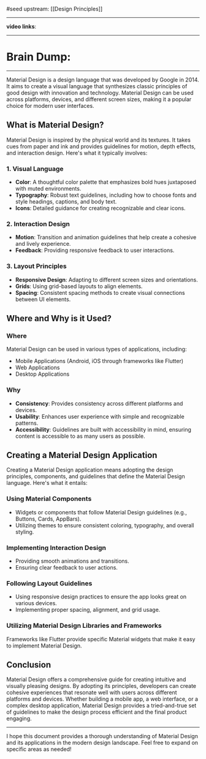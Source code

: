 #seed 
upstream: [[Design Principles]]

---

**video links**: 

---

# Brain Dump: 


--- 

Material Design is a design language that was developed by Google in 2014. It aims to create a visual language that synthesizes classic principles of good design with innovation and technology. Material Design can be used across platforms, devices, and different screen sizes, making it a popular choice for modern user interfaces.

## What is Material Design?

Material Design is inspired by the physical world and its textures. It takes cues from paper and ink and provides guidelines for motion, depth effects, and interaction design. Here's what it typically involves:

### 1. Visual Language

- **Color**: A thoughtful color palette that emphasizes bold hues juxtaposed with muted environments.
- **Typography**: Robust text guidelines, including how to choose fonts and style headings, captions, and body text.
- **Icons**: Detailed guidance for creating recognizable and clear icons.

### 2. Interaction Design

- **Motion**: Transition and animation guidelines that help create a cohesive and lively experience.
- **Feedback**: Providing responsive feedback to user interactions.

### 3. Layout Principles

- **Responsive Design**: Adapting to different screen sizes and orientations.
- **Grids**: Using grid-based layouts to align elements.
- **Spacing**: Consistent spacing methods to create visual connections between UI elements.

## Where and Why is it Used?

### Where

Material Design can be used in various types of applications, including:

- Mobile Applications (Android, iOS through frameworks like Flutter)
- Web Applications
- Desktop Applications

### Why

- **Consistency**: Provides consistency across different platforms and devices.
- **Usability**: Enhances user experience with simple and recognizable patterns.
- **Accessibility**: Guidelines are built with accessibility in mind, ensuring content is accessible to as many users as possible.

## Creating a Material Design Application

Creating a Material Design application means adopting the design principles, components, and guidelines that define the Material Design language. Here's what it entails:

### Using Material Components

- Widgets or components that follow Material Design guidelines (e.g., Buttons, Cards, AppBars).
- Utilizing themes to ensure consistent coloring, typography, and overall styling.

### Implementing Interaction Design

- Providing smooth animations and transitions.
- Ensuring clear feedback to user actions.

### Following Layout Guidelines

- Using responsive design practices to ensure the app looks great on various devices.
- Implementing proper spacing, alignment, and grid usage.

### Utilizing Material Design Libraries and Frameworks

Frameworks like Flutter provide specific Material widgets that make it easy to implement Material Design.

## Conclusion

Material Design offers a comprehensive guide for creating intuitive and visually pleasing designs. By adopting its principles, developers can create cohesive experiences that resonate well with users across different platforms and devices. Whether building a mobile app, a web interface, or a complex desktop application, Material Design provides a tried-and-true set of guidelines to make the design process efficient and the final product engaging.

--- 

I hope this document provides a thorough understanding of Material Design and its applications in the modern design landscape. Feel free to expand on specific areas as needed!



